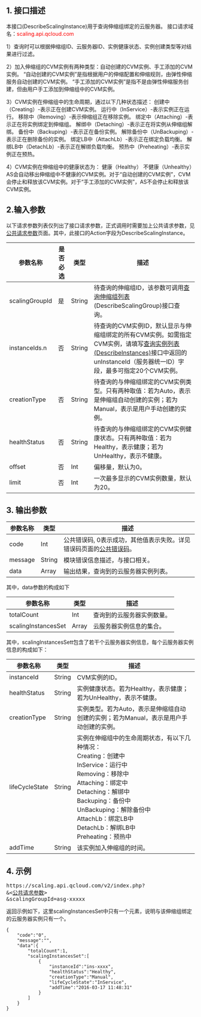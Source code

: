 ## 1. 接口描述
本接口(DescribeScalingInstance)用于查询伸缩组绑定的云服务器。
接口请求域名：<font style="color:red">scaling.api.qcloud.com</font>

1）查询时可以根据伸缩组ID、云服务器ID、实例健康状态、实例创建类型等对结果进行过滤。

2）加入伸缩组的CVM实例有两种类型：自动创建的CVM实例、手工添加的CVM实例。
“自动创建的CVM实例”是指根据用户的伸缩配置和伸缩规则，由弹性伸缩服务自动创建的CVM实例。
“手工添加的CVM实例”是指不是由弹性伸缩服务创建，但由用户手工添加到伸缩组中的CVM实例。

3）CVM实例在伸缩组中的生命周期，通过以下几种状态描述：
创建中（Creating）-表示正在创建CVM实例。
运行中（InService）-表示实例正在运行。
移除中（Removing）-表示伸缩组正在移除实例。
绑定中（Attaching）-表示正在将实例绑定到伸缩组。
解绑中（Detaching）-表示正在将实例从伸缩组解绑。
备份中（Backuping）-表示正在备份实例。
解除备份中（UnBackuping）-表示正在删除备份的实例。
绑定LB中（AttachLb）-表示正在绑定负载均衡。
解绑LB中（DetachLb）-表示正在解绑负载均衡。
预热中（Preheating）-表示实例正在预热。

4）CVM实例在伸缩组中的健康状态为：
健康（Healthy）
不健康（Unhealthy）
AS会自动移出伸缩组中不健康的CVM实例。对于“自动创建的CVM实例”，CVM会停止和释放该CVM实例。对于“手工添加的CVM实例”，AS不会停止和释放该CVM实例。

## 2.输入参数
以下请求参数列表仅列出了接口请求参数，正式调用时需要加上公共请求参数，见<a href="/doc/api/372/4153" title="公共请求参数">公共请求参数</a>页面。其中，此接口的Action字段为DescribeScalingInstance。

| 参数名称 | 是否必选  | 类型 | 描述 |
|---------|---------|---------|---------|
| scalingGroupId | 是 | String | 待查询的伸缩组ID，该参数可调用<a href="/doc/api/372/查询伸缩组列表" title="查询伸缩组列表">查询伸缩组列表</a>(DescribeScalingGroup)接口查询。|
| instanceIds.n  | 否 | String | 待查询的CVM实例ID，默认显示与伸缩组绑定的所有CVM实例。如需指定CVM实例，请填写<a href="/doc/api/229/831" title="DescribeInstances">查询实例列表(DescribeInstances)</a>接口中返回的unInstanceId（服务器统一ID）字段，最多可指定20个CVM实例。|
| creationType | 否 | String | 待查询的与伸缩组绑定的CVM实例类型。只有两种取值：若为Auto，表示是伸缩组自动创建的实例；若为Manual，表示是用户手动创建的实例。|
| healthStatus | 否 | String | 待查询的与伸缩组绑定的CVM实例健康状态。只有两种取值：若为Healthy，表示健康；若为UnHealthy，表示不健康。|
| offset | 否 | Int | 偏移量，默认为0。|
| limit | 否 | Int |一次最多显示的CVM实例数量，默认为20。 |

## 3. 输出参数
| 参数名称 | 类型 | 描述 |
|---------|---------|---------|
| code | Int | 公共错误码, 0表示成功，其他值表示失败。详见错误码页面的<a href="https://www.qcloud.com/doc/api/372/%E9%94%99%E8%AF%AF%E7%A0%81#1.E3.80.81.E5.85.AC.E5.85.B1.E9.94.99.E8.AF.AF.E7.A0.81" title="公共错误码">公共错误码</a>。|
| message | String | 模块错误信息描述，与接口相关。|
| data | Array | 输出结果，查询到的云服务器实例列表。 |

其中，data参数的构成如下

| 参数名称 | 类型 | 描述 |
|---------|---------|---------|
| totalCount | Int | 查询到的云服务器实例数量。 |
| scalingInstancesSet | Array | 云服务器实例信息的集合。 |

其中，scalingInstancesSett包含了若干个云服务器实例信息，每个云服务器实例信息的构成如下：

| 参数名称 | 类型 | 描述 |
|---------|---------|---------|
| instanceId | String |CVM实例的ID。| 
| healthStatus | String | 实例健康状态。若为Healthy，表示健康；若为UnHealthy，表示不健康。 | 
| creationType | String |  实例类型。若为Auto，表示是伸缩组自动创建的实例；若为Manual，表示是用户手动创建的实例。| 
| lifeCycleState | String | 实例在伸缩组中的生命周期状态，有以下几种情况： <br>Creating：创建中<br>InService：运行中<br>Removing：移除中<br>Attaching：绑定中<br>Detaching：解绑中<br>Backuping：备份中<br>UnBackuping：解除备份中<br>AttachLb：绑定LB中<br>DetachLb：解绑LB中<br>Preheating：预热中| 
|addTime | String | 该实例加入伸缩组的时间。| 


## 4. 示例
<pre>
https://scaling.api.qcloud.com/v2/index.php?
&<<a href="https://www.qcloud.com/doc/api/229/6976">公共请求参数</a>>
&scalingGroupId=asg-xxxxx
</pre>
返回示例如下，这里scalingInstancesSet中只有一个元素，说明与该伸缩组绑定的云服务器实例只有一个。
```
{
    "code":"0",
    "message":"",
    "data":{
        "totalCount":1,
        "scalingInstancesSet":[
            {
                "instanceId":"ins-xxxx",
                "healthStatus":"Healthy",
                "creationType":"Manual",
                "lifeCycleState":"InService",
                "addTime":"2016-03-17 11:48:31"
            }
        ]
    }
}
```

